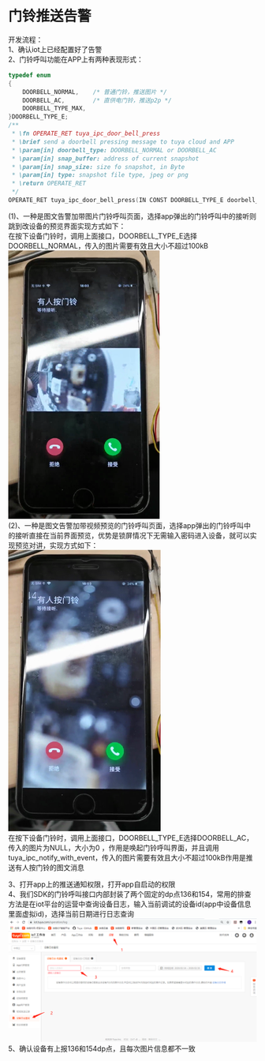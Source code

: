# 门铃推送告警  

开发流程：   
1、确认iot上已经配置好了告警  
2、门铃呼叫功能在APP上有两种表现形式：  
```C
typedef enum
{
    DOORBELL_NORMAL,    /* 普通门铃，推送图片 */
    DOORBELL_AC,        /* 直供电门铃，推送p2p */
    DOORBELL_TYPE_MAX,
}DOORBELL_TYPE_E;
/**
 * \fn OPERATE_RET tuya_ipc_door_bell_press
 * \brief send a doorbell pressing message to tuya cloud and APP
 * \param[in] doorbell_type: DOORBELL_NORMAL or DOORBELL_AC
 * \param[in] snap_buffer: address of current snapshot
 * \param[in] snap_size: size fo snapshot, in Byte
 * \param[in] type: snapshot file type, jpeg or png
 * \return OPERATE_RET
 */
OPERATE_RET tuya_ipc_door_bell_press(IN CONST DOORBELL_TYPE_E doorbell_type, IN CONST CHAR_T *snap_buffer, IN CONST UINT_T snap_size, IN CONST NOTIFICATION_CONTENT_TYPE_E type);

```
(1)、一种是图文告警加带图片门铃呼叫页面，选择app弹出的门铃呼叫中的接听则跳到改设备的预览界面实现方式如下：  
在按下设备门铃时，调用上面接口，DOORBELL_TYPE_E选择DOORBELL_NORMAL，传入的图片需要有效且大小不超过100kB  
![doorbell1](doorbell1.png)  
(2)、一种是图文告警加带视频预览的门铃呼叫页面，选择app弹出的门铃呼叫中的接听直接在当前界面预览，优势是锁屏情况下无需输入密码进入设备，就可以实现预览对讲，实现方式如下：  
![doorbell2](doorbell2.png)  
在按下设备门铃时，调用上面接口，DOORBELL_TYPE_E选择DOORBELL_AC，传入的图片为NULL，大小为0 ，作用是唤起门铃呼叫界面，并且调用tuya_ipc_notify_with_event，传入的图片需要有效且大小不超过100kB作用是推送有人按门铃的图文消息  

3、打开app上的推送通知权限，打开app自启动的权限  
4、我们SDK的门铃呼叫接口内部封装了两个固定的dp点136和154，常用的排查方法是在iot平台的运营中查询设备日志，输入当前调试的设备id(app中设备信息里面虚拟id)，选择当前日期进行日志查询  
![iot查日志](motiondetect.assets/iot查日志.jpg)  
5、确认设备有上报136和154dp点，且每次图片信息都不一致  